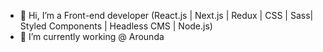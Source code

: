 - 👋 Hi, I’m a Front-end developer (React.js | Next.js | Redux | CSS | Sass| Styled Components | Headless CMS | Node.js)
- 👀 I’m currently working @ Arounda

<!---
async9/async9 is a ✨ special ✨ repository because its `README.md` (this file) appears on your GitHub profile.
You can click the Preview link to take a look at your changes.
--->
